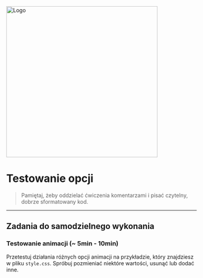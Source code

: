 <img alt="Logo" src="http://coderslab.pl/svg/logo-coderslab.svg" width="400">

# Testowanie opcji

> Pamiętaj, żeby oddzielać ćwiczenia komentarzami i pisać czytelny, dobrze sformatowany kod.

-------------------------------------------------------------------------------

## Zadania do samodzielnego wykonania

### Testowanie animacji (~ 5min - 10min)

Przetestuj działania różnych opcji animacji na przykładzie, który znajdziesz w pliku `style.css`. Spróbuj pozmieniać niektóre wartości, usunąć lub dodać inne.
